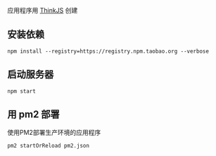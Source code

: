 
应用程序用 [ThinkJS](http://www.thinkjs.org) 创建

## 安装依赖

```
npm install --registry=https://registry.npm.taobao.org --verbose
```

## 启动服务器

```
npm start
```

## 用 pm2 部署

使用PM2部署生产环境的应用程序

```
pm2 startOrReload pm2.json
```
